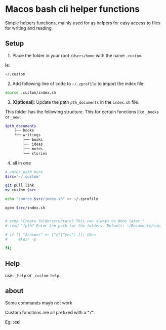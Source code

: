 # Macos bash cli helper functions

Simple helpers functions, mainly used for as helpers for easy access to files for writing and reading.

## Setup

1. Place the folder in your root `/Users/home` with the name `.custom`.

ie:

```sh
~/.custom
```

2. Add following line of code to `~/.zprofile` to import the index file:

```sh
source .custom/index.sh
```

3. **[Optional]**: Update the path `pth_documents` in the `index.sh` file.

This folder has the following structure. This for certain functions like `_books` or `_new`:

```sh
$pth_documents
    ├── books
    └── writings
        ├── books
        ├── ideas
        ├── notes
        └── stories
```

4. all in one

```sh
# enter path here
$src='~/.custom'

git pull link
mv custom $src

echo "source $src/index.sh" >> ~/.zprofile

open $src/index.sh


# echo "Create folderstructure? This can always be done later."
# read "fpth? Enter the path for the folders. Default: ~/Documents/custom" '~/Documents/custom'

# if [[ "$answer" =~ ("y"|"yes") ]]; then
#     mkdir -p

fi;

```

## Help

use: `_help` or `_custom help`.

## about

Some commands mayb not work

Custom functions are all prefixed with a **":"**.

Eg: **:cd**
